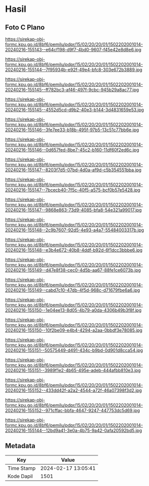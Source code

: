 # Hasil

## Foto C Plano

https://sirekap-obj-formc.kpu.go.id/8bf6/pemilu/pdpr/15/02/20/20/01/1502202001014-20240216-155143--e64cf198-d9f7-4bd0-9607-f45e42e8d8e6.jpg

https://sirekap-obj-formc.kpu.go.id/8bf6/pemilu/pdpr/15/02/20/20/01/1502202001014-20240216-155144--7f95934b-e92f-49e4-bfc8-303e672b3889.jpg

https://sirekap-obj-formc.kpu.go.id/8bf6/pemilu/pdpr/15/02/20/20/01/1502202001014-20240216-155145--ff782bc3-af46-497f-9cbc-945b29a8ac77.jpg

https://sirekap-obj-formc.kpu.go.id/8bf6/pemilu/pdpr/15/02/20/20/01/1502202001014-20240216-155145--4552d5cd-d9b2-40e3-b144-3d4831659e53.jpg

https://sirekap-obj-formc.kpu.go.id/8bf6/pemilu/pdpr/15/02/20/20/01/1502202001014-20240216-155146--3fe7ee33-b18b-495f-97b5-13c51c77bb6e.jpg

https://sirekap-obj-formc.kpu.go.id/8bf6/pemilu/pdpr/15/02/20/20/01/1502202001014-20240216-155146--0d657fed-8be7-45c2-b160-11df60f2ed6c.jpg

https://sirekap-obj-formc.kpu.go.id/8bf6/pemilu/pdpr/15/02/20/20/01/1502202001014-20240216-155147--8203f7d5-07bd-4d0a-af9d-c5b354551bba.jpg

https://sirekap-obj-formc.kpu.go.id/8bf6/pemilu/pdpr/15/02/20/20/01/1502202001014-20240216-155147--7bcecb40-7f5c-40f5-a575-bcf0b57e5428.jpg

https://sirekap-obj-formc.kpu.go.id/8bf6/pemilu/pdpr/15/02/20/20/01/1502202001014-20240216-155147--9868e863-73d9-4085-bfa8-54e321a99017.jpg

https://sirekap-obj-formc.kpu.go.id/8bf6/pemilu/pdpr/15/02/20/20/01/1502202001014-20240216-155148--2c9b7607-92d5-4e93-a4a7-55484003317b.jpg

https://sirekap-obj-formc.kpu.go.id/8bf6/pemilu/pdpr/15/02/20/20/01/1502202001014-20240216-155148--e3b4e672-40b8-4ddf-b92d-6f1dcc3bbbe6.jpg

https://sirekap-obj-formc.kpu.go.id/8bf6/pemilu/pdpr/15/02/20/20/01/1502202001014-20240216-155149--d47e8f38-cec0-4d5b-aa67-88fe1ce6073b.jpg

https://sirekap-obj-formc.kpu.go.id/8bf6/pemilu/pdpr/15/02/20/20/01/1502202001014-20240216-155149--cabd7c10-47db-4f5d-968c-d71679fbe6a6.jpg

https://sirekap-obj-formc.kpu.go.id/8bf6/pemilu/pdpr/15/02/20/20/01/1502202001014-20240216-155150--1e04ee13-8d05-4b79-a0da-4306b49b3f8f.jpg

https://sirekap-obj-formc.kpu.go.id/8bf6/pemilu/pdpr/15/02/20/20/01/1502202001014-20240216-155150--10f2be09-e4b4-4294-a2aa-0bbdf3e78085.jpg

https://sirekap-obj-formc.kpu.go.id/8bf6/pemilu/pdpr/15/02/20/20/01/1502202001014-20240216-155151--50575449-d491-434c-b9bd-0d901d8cca54.jpg

https://sirekap-obj-formc.kpu.go.id/8bf6/pemilu/pdpr/15/02/20/20/01/1502202001014-20240216-155151--3989f1e2-4b65-495e-adeb-444afbb810e3.jpg

https://sirekap-obj-formc.kpu.go.id/8bf6/pemilu/pdpr/15/02/20/20/01/1502202001014-20240216-155152--433dd42f-a2a2-4544-a72f-46a07398f3d2.jpg

https://sirekap-obj-formc.kpu.go.id/8bf6/pemilu/pdpr/15/02/20/20/01/1502202001014-20240216-155152--971cffac-bbfa-4647-9247-447753dc5d69.jpg

https://sirekap-obj-formc.kpu.go.id/8bf6/pemilu/pdpr/15/02/20/20/01/1502202001014-20240216-155144--12bd9a41-3e0a-4b75-9a42-0afa20592bd5.jpg


## Metadata

| Key        | Value               |
| ---------- | ------------------- |
| Time Stamp | 2024-02-17 13:05:41 |
| Kode Dapil | 1501                |



